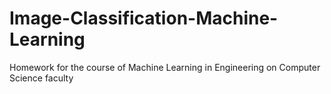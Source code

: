 # Image-Classification-Machine-Learning
Homework for the course of Machine Learning in Engineering on Computer Science faculty
